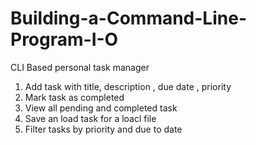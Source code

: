 # Building-a-Command-Line-Program-I-O

CLI Based personal task manager
1. Add task with title, description , due date , priority
2. Mark task as completed
3. View all pending and completed task
4. Save an load task for a loacl file
5. Filter tasks by priority and due to date

